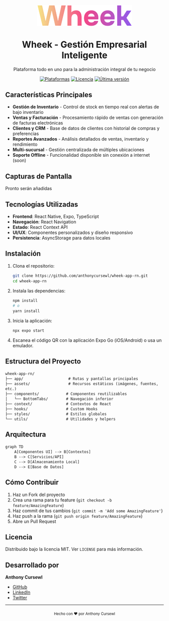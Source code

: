 <div align="center">
  <img src="assets/images/wheek/wheek.png" alt="Wheek Logo" width="300">
  <h1>Wheek - Gestión Empresarial Inteligente</h1>
  <p>Plataforma todo en uno para la administración integral de tu negocio</p>
  
  [![Plataformas](https://img.shields.io/badge/Plataformas-iOS%20%7C%20Android%20%7C%20Web-brightgreen)]()
  [![Licencia](https://img.shields.io/badge/Licencia-MIT-blue.svg)](LICENSE)
  [![Última versión](https://img.shields.io/badge/Versión-1.0.0-orange)]()
</div>

## Características Principales

- **Gestión de Inventario** - Control de stock en tiempo real con alertas de bajo inventario
- **Ventas y Facturación** - Procesamiento rápido de ventas con generación de facturas electrónicas
- **Clientes y CRM** - Base de datos de clientes con historial de compras y preferencias
- **Reportes Avanzados** - Análisis detallados de ventas, inventario y rendimiento
- **Multi-sucursal** - Gestión centralizada de múltiples ubicaciones
- **Soporte Offline** - Funcionalidad disponible sin conexión a internet (soon)

## Capturas de Pantalla

Pronto serán añadidas

## Tecnologías Utilizadas

- **Frontend**: React Native, Expo, TypeScript
- **Navegación**: React Navigation
- **Estado**: React Context API
- **UI/UX**: Componentes personalizados y diseño responsivo
- **Persistencia**: AsyncStorage para datos locales

## Instalación

1. Clona el repositorio:
   ```bash
   git clone https://github.com/anthonycursewl/wheek-app-rn.git
   cd wheek-app-rn
   ```

2. Instala las dependencias:
   ```bash
   npm install
   # o
   yarn install
   ```

3. Inicia la aplicación:
   ```bash
   npx expo start
   ```

4. Escanea el código QR con la aplicación Expo Go (iOS/Android) o usa un emulador.

## Estructura del Proyecto

```
wheek-app-rn/
├── app/                    # Rutas y pantallas principales
├── assets/                 # Recursos estáticos (imágenes, fuentes, etc.)
├── components/            # Componentes reutilizables
│   └── BottomTabs/        # Navegación inferior
├── context/               # Contextos de React
├── hooks/                 # Custom Hooks
├── styles/                # Estilos globales
└── utils/                 # Utilidades y helpers
```

## Arquitectura

```mermaid
graph TD
    A[Componentes UI] --> B[Contextos]
    B --> C[Servicios/API]
    C --> D[Almacenamiento Local]
    D --> E[Base de Datos]
```

## Cómo Contribuir

1. Haz un Fork del proyecto
2. Crea una rama para tu feature (`git checkout -b feature/AmazingFeature`)
3. Haz commit de tus cambios (`git commit -m 'Add some AmazingFeature'`)
4. Haz push a la rama (`git push origin feature/AmazingFeature`)
5. Abre un Pull Request

## Licencia

Distribuido bajo la licencia MIT. Ver `LICENSE` para más información.

## Desarrollado por

**Anthony Cursewl**

- [GitHub](https://github.com/anthonycursewl)
- [LinkedIn](https://www.linkedin.com/in/anthonycursewl/)
- [Twitter](https://x.com/anthonycursewl)

---

<div align="center">
  <sub>Hecho con ❤️ por Anthony Cursewl</sub>
</div>